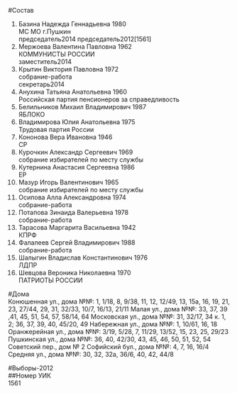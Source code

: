 #Состав  
1. Базина Надежда Геннадьевна 1980  
    МС МО г.Пушкин  
    председатель2014 председатель2012[1561]  
2. Мержоева Валентина Павловна 1962  
    КОММУНИСТЫ РОССИИ  
    заместитель2014  
3. Крытин Виктория Павловна 1972  
    собрание-работа  
    секретарь2014  
4. Анухина Татьяна Анатольевна 1960  
    Российская партия пенсионеров за справедливость  
5. Белильников Михаил Владимирович 1987  
    ЯБЛОКО  
6. Владимирова Юлия Анатольевна 1975  
    Трудовая партия России  
7. Кононова Вера Ивановна 1946  
    СР  
8. Курочкин Александр Сергеевич 1969  
    собрание избирателей по месту службы  
9. Кутернина Анастасия Сергеевна 1986  
    ЕР  
10. Мазур Игорь Валентинович 1965  
    собрание избирателей по месту службы  
11. Осипова Алла Александровна 1974  
    собрание-работа  
12. Потапова Зинаида Валерьевна 1978  
    собрание-работа  
13. Тарасова Маргарита Васильевна 1942  
    КПРФ  
14. Фалалеев Сергей Владимирович 1988  
    собрание-работа  
15. Шалыгин Владислав Константинович 1976  
    ЛДПР  
16. Шевцова Вероника Николаевна 1970  
    ПАТРИОТЫ РОССИИ  

#Дома  
Конюшенная ул., дома №№: 1, 1/18, 8, 9/38, 11, 12, 12/49, 13, 15а, 16, 19, 21, 23, 27/44, 29, 31, 32/33, 10/7, 16/13, 21/11 Малая ул., дома №№: 33, 37, 39 ,41, 45, 51, 54, 57, 58/14, 64  Московская ул., дома №№: 31, 32/17, 34 к. 1, 2; 36, 37, 39, 40, 45/20, 49  Набережная ул., дома №№: 1, 10/61, 16, 18  Оранжерейная ул., дома №№: 3/19, 5/28, 7, 11/29, 13/52, 15, 23, 25, 29/23 Пушкинская ул., дома №№: 36, 40, 42/30, 43, 45, 46, 50, 51, 52, 54 Советский пер., дом № 2 Софийский бул., дома №№: 4, 7, 16, 16/4 Средняя ул., дома №№: 30, 32, 32а, 36/6, 40, 42, 44/8  
  
#Выборы-2012  
##Номер УИК  
1561  
